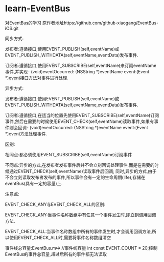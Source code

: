 # learn-EventBus
对EventBus的学习
原作者地址https://github.com/github-xiaogang/EventBus-iOS.git

同步方式:

发布者:遵循<EventSyncPublisher>接口,使用EVENT_PUBLISH(self,eventName)或EVENT_PUBLISH_WITHDATA(self,eventName,eventData)发布事件.

订阅者:遵循<EventSyncSubscriber>接口,使用EVENT_SUBSCRIBE(self,eventName)来订阅eventName事件,并实现- (void)eventOccurred: (NSString *)eventName event:(Event *)event接口方法对事件进行处理.

异步方式:

发布者:遵循<EventAsyncPublisher>接口,使用EVENT_PUBLISH(self,eventName)或EVENT_PUBLISH_WITHDATA(self,eventName,eventData)发布事件.

订阅者:遵循<EventAsyncSubscriber>接口,在适当的位置先使用EVENT_SUBSCRIBE(self,eventName)订阅事件,然后在需要的时候使用EVENT_CHECK(self,eventName)读取事件,如果有事件则会回调- (void)eventOccurred: (NSString *)eventName event:(Event *)event方法处理事件.

区别:

相同点:都必须使用EVENT_SUBSCRIBE(self,eventName)订阅事件

不同点:异步的方式,在发布者发布事件后并不会立刻回调处理事件,而是在需要的时候通过EVENT_CHECK(self,eventName)读取事件后回调;
      同时,异步的方式,由于不会立刻读取发布者发布的事件,所以事件会有一定的生命周期(life),存储在eventBus(具有一定的容量)上.

注意点:

EVENT_CHECK_ANY与EVENT_CHECK_ALL的区别:

EVENT_CHECK_ANY:当事件名称数组中有任意一个事件发生时,即立刻调用回调方法.

EVENT_CHECK_ALL:当事件名称数组中所有的事件发生时,才会调用回调方法,所以使用EVENT_CHECK_ALL时,需要将事件名称数组清空

事件线总容量:EventBus.m中 //事件线容量  int const EVENT_COUNT = 20;控制EventBus的事件总容量,超过后所有的事件都无法读取
